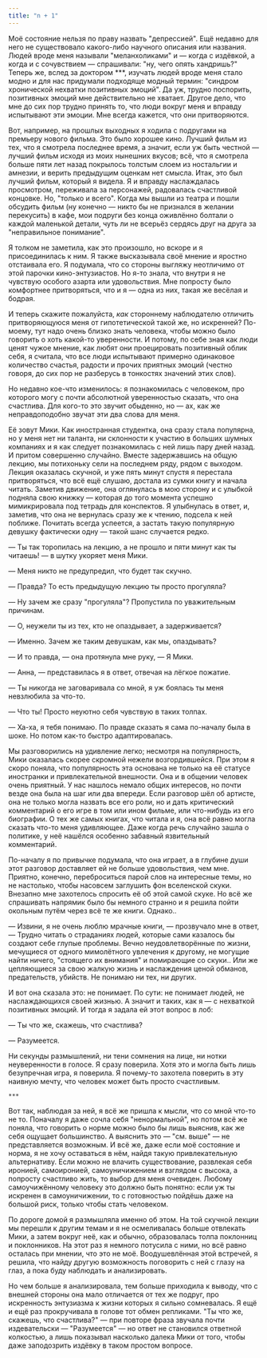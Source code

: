```yaml
---
title: "n + 1"
---
```


Моё состояние нельзя по праву назвать "депрессией". Ещё недавно для него не
существовало какого-либо научного описания или названия. Людей вроде меня
называли "меланхоликами" и — когда с издёвкой, а когда и с сочувствием —
спрашивали: "ну, чего опять хандришь?" Теперь же, вслед за доктором ***, изучать
людей вроде меня стало модно и для нас придумали подходяще модный термин:
"синдром хронической нехватки позитивных эмоций". Да уж, трудно поспорить,
позитивных эмоций мне действительно не хватает. Другое дело, что мне до сих пор
трудно принять то, что люди вокруг меня и вправду испытывают эти эмоции. Мне
всегда кажется, что они притворяются.

Вот, например, на прошлых выходных я ходила с подругами на премьеру нового
фильма. Это было хорошее кино. Лучший фильм из тех, что я смотрела последнее
время, а значит, если уж быть честной — лучший фильм исходя из моих нынешних
вкусов; всё, что я смотрела больше пяти лет назад покрылось толстым слоем из
ностальгии и амнезии, и верить предыдущим оценкам нет смысла. Итак, это был
лучший фильм, который я видела. Я и вправду наслаждалась просмотром, переживала
за персонажей, радовалась счастливой концовке. Но, "только и всего". Когда мы
вышли из театра и пошли обсудить фильм (ну конечно — никто бы не признался в
желании перекусить) в кафе, мои подруги без конца оживлённо болтали о каждой
маленькой детали, чуть ли не всерьёз сердясь друг на друга за "неправильное
понимание".

Я толком не заметила, как это произошло, но вскоре и я присоединилась к ним. Я
также высказывала своё мнение и яростно отстаивала его. Я подумала, что со
стороны выгляжу неотличимо от этой парочки кино-энтузиастов. Но я-то знала, что
внутри я не чувствую особого азарта или удовольствия. Мне попросту было
комфортнее притворяться, что и я — одна из них, такая же весёлая и бодрая.

И теперь скажите пожалуйста, *как* стороннему наблюдателю отличить
притворяющуюся меня от гипотетической такой же, но искренней? По-моему, тут надо
очень близко знать человека, чтобы можно было говорить о хоть какой-то
уверенности. И потому, по себе зная как люди ценят чужое мнение, как любят они
проецировать позитивный облик себя, я считала, что все люди испытывают примерно
одинаковое количество счастья, радости и прочих приятных эмоций (честно говоря,
до сих пор не разберусь в тонкостях значений этих слов).

Но недавно кое-что изменилось: я познакомилась с человеком, про которого могу с
почти абсолютной уверенностью сказать, что она счастлива. Для кого-то это звучит
обыденно, но — ах, как же неправдоподобно звучат эти два слова для меня.

Её зовут Мики. Как иностранная студентка, она сразу стала популярна, но у меня
нет ни таланта, ни склонности к участию в больших шумных компаниях и я как
следует познакомилась с ней лишь пару дней назад. И притом совершенно
случайно. Вместе задержавшись на общую лекцию, мы потихоньку сели на последнем
ряду, рядом с выходом. Лекция оказалась скучной, и уже пять минут спустя я
перестала притворяться, что всё ещё слушаю, достала из сумки книгу и начала
читать. Заметив движение, она оглянулась в мою сторону и с улыбкой подняла свою
книжку — которая до того момента успешно мимикрировала под тетрадь для
конспектов. Я улыбнулась в ответ, и, заметив, что она не вернулась сразу же к
чтению, подсела к ней поближе. Почитать всегда успеется, а застать такую
популярную девушку фактически одну — такой шанс случается редко.

— Ты так торопилась на лекцию, а не прошло и пяти минут как ты читаешь! — в
шутку укоряет меня Мики.

— Меня никто не предупредил, что будет так скучно.

— Правда? То есть предыдущую лекцию ты просто прогуляла?

— Ну зачем же сразу "прогуляла"? Пропустила по уважительным причинам.

— О, неужели ты из тех, кто не опаздывает, а задерживается?

— Именно. Зачем же таким девушкам, как мы, опаздывать?

— И то правда, — она протянула мне руку, — Я Мики.

— Анна, — представилась я в ответ, отвечая на лёгкое пожатие.

— Ты никогда не заговаривала со мной, я уж боялась ты меня невзлюбила за что-то.

— Что ты! Просто неуютно себя чувствую в таких толпах.

— Ха-ха, я тебя понимаю. По правде сказать я сама по-началу была в шоке. Но
потом как-то быстро адаптировалась.

Мы разговорились на удивление легко; несмотря на популярность, Мики оказалась
скорее скромной нежели возгордившейся. При этом я скоро поняла, что популярность
эта основана не только на её статусе иностранки и привлекательной внешности. Она
и в общении человек очень приятный. У нас нашлось немало общих интересов, но
почти везде она была на шаг или два впереди. Если разговор шёл об артисте, она
не только могла назвать все его роли, но и дать критический комментарий о его
игре в том или ином фильме, или что-нибудь из его биографии. О тех же самых
книгах, что читала и я, она всё равно могла сказать что-то меня удивляющее. Даже
когда речь случайно зашла о политике, у неё нашёлся особенно забавный
язвительный комментарий.

По-началу я по привычке подумала, что она играет, а в глубине души этот разговор
доставляет ей не больше удовольствия, чем мне. Приятно, конечно, переброситься
парой слов на интересные темы, но не настолько, чтобы насовсем заглушить фон
вселенской скуки. Внезапно мне захотелось спросить её об этой самой скуке. Но
всё же спрашивать напрямик было бы немного странно и я решила пойти окольным
путём через всё те же книги. Однако..

— Извини, я не очень люблю мрачные книги, — прозвучало мне в ответ, — Трудно
читать о страданиях людей, которые сами казалось бы создают себе глупые
проблемы. Вечно неудовлетворённые по жизни, мечущиеся от одного мимолётного
увлечения к другому, не могущие найти ничего, "стоящего их внимания" и
помирающие со скуки.. Или же цепляющиеся за свою жалкую жизнь и наслаждения
ценой обманов, предательств, убийств. Не понимаю ни тех, ни других.

И вот она сказала это: не понимает. По сути: не понимает людей, не
наслаждающихся своей жизнью. А значит и таких, как я — с нехваткой позитивных
эмоций. И тогда я задала ей этот вопрос в лоб:

— Ты что же, скажешь, что счастлива?

— Разумеется.

Ни секунды размышлений, ни тени сомнения на лице, ни нотки неуверенности в
голосе. Я сразу поверила. Хотя это и могла быть лишь безупречная игра, я
поверила. Я почему-то захотела поверить в эту наивную мечту, что человек может
быть просто счастливым.

    ***

Вот так, наблюдая за ней, я всё же пришла к мысли, что со мной что-то не
то. Поначалу я даже сочла себя "ненормальной", но потом всё же поняла, что
говорить о норме можно было бы лишь выяснив, как же себя ощущает большинство. А
выяснить это — "см. выше" — не представляется возможным. И всё же, даже если моё
состояние и норма, я не хочу оставаться в нём, найдя такую привлекательную
альтернативу. Если можно не влачить существование, развлекая себя иронией,
самоиронией, самоуничижением и взглядом с высока, а попросту счастливо жить, то
выбор для меня очевиден. Любому самоучижённому человеку это должно быть понятно:
если уж ты искренен в самоуничижении, то с готовностью пойдёшь даже на большой
риск, только чтобы стать человеком.

По дороге домой я размышляла именно об этом. На той скучной лекции мы перешли к
другим темам и я не осмеливалась больше отвлекать Мики, а затем вокруг неё, как
и обычно, образовалась толпа поклонниц и поклонников. На этот раз я немного
потусила с ними, но всё равно осталась при мнении, что это не
моё. Воодушевлённая этой встречей, я решила, что найду другую возможность
поговорить с ней с глазу на глаз, а пока буду наблюдать и анализировать.

Но чем больше я анализировала, тем больше приходила к выводу, что с внешней
стороны она мало отличается от тех же подруг, про искренность энтузиазма к жизни
которых я сильно сомневалась. Я ещё и ещё раз прокручивала в голове тот обмен
репликами. "Ты что же, скажешь, что счастлива?" — при повторе фраза звучала
почти издевательски — "Разумеется" — но ответ не становился ответной колкостью,
а лишь показывал насколько далека Мики от того, чтобы даже заподозрить издёвку в
таком простом вопросе.

